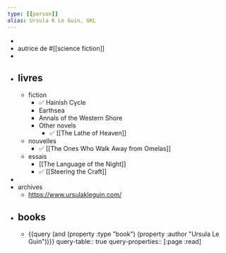 ```yaml
---
type: [[person]]
alias: Ursula K Le Guin, UKL
---
```


-
- autrice de #[[science fiction]]
-
- ## livres
	- fiction
		- ✅️ Hainish Cycle
		- Earthsea
		- Annals of the Western Shore
		- Other novels
			- ✅️ [[The Lathe of Heaven]]
	- nouvelles
		- ✅️ [[The Ones Who Walk Away from Omelas]]
	- essais
		- [[The Language of the Night]]
		- ✅️ [[Steering the Craft]]
-
- archives
	- https://www.ursulakleguin.com/
- ## books
	- {{query (and (property :type "book") (property :author "Ursula Le Guin"))}}
	  query-table:: true
	  query-properties:: [:page :read]